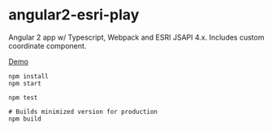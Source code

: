 # angular2-esri-play

Angular 2 app w/ Typescript, Webpack and ESRI JSAPI 4.x.  Includes custom coordinate component.

[Demo](http://joshwerts.com/angular2-esri-play)

```
npm install
npm start

npm test

# Builds minimized version for production
npm build
```